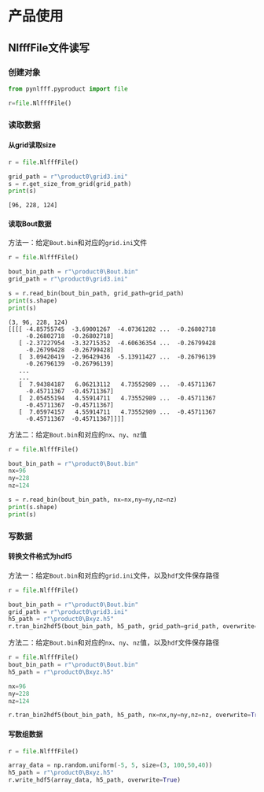 # 产品使用

## NlfffFile文件读写

### 创建对象

```python
from pynlfff.pyproduct import file

r=file.NlfffFile()
```



### 读取数据

#### 从grid读取size

```python
r = file.NlfffFile()

grid_path = r"\product0\grid3.ini"
s = r.get_size_from_grid(grid_path)
print(s)
```

```
[96, 228, 124]
```



#### 读取Bout数据

方法一：给定`Bout.bin`和对应的`grid.ini`文件

```python
r = file.NlfffFile()

bout_bin_path = r"\product0\Bout.bin"
grid_path = r"\product0\grid3.ini"

s = r.read_bin(bout_bin_path, grid_path=grid_path)
print(s.shape)
print(s)
```

```
(3, 96, 228, 124)
[[[[ -4.85755745  -3.69001267  -4.07361282 ...  -0.26802718
     -0.26802718  -0.26802718]
   [ -2.37227954  -3.32715352  -4.60636354 ...  -0.26799428
     -0.26799428  -0.26799428]
   [  3.09420419  -2.96429436  -5.13911427 ...  -0.26796139
     -0.26796139  -0.26796139]
   ...
   ...
   [  7.94384187   6.06213112   4.73552989 ...  -0.45711367
     -0.45711367  -0.45711367]
   [  2.05455194   4.55914711   4.73552989 ...  -0.45711367
     -0.45711367  -0.45711367]
   [  7.05974157   4.55914711   4.73552989 ...  -0.45711367
     -0.45711367  -0.45711367]]]]
```

方法二：给定`Bout.bin`和对应的`nx`、`ny`、`nz`值
```python
r = file.NlfffFile()

bout_bin_path = r"\product0\Bout.bin"
nx=96
ny=228
nz=124

s = r.read_bin(bout_bin_path, nx=nx,ny=ny,nz=nz)
print(s.shape)
print(s)
```


### 写数据

#### 转换文件格式为hdf5

方法一：给定`Bout.bin`和对应的`grid.ini`文件，以及`hdf`文件保存路径
```python
r = file.NlfffFile()

bout_bin_path = r"\product0\Bout.bin"
grid_path = r"\product0\grid3.ini"
h5_path = r"\product0\Bxyz.h5"
r.tran_bin2hdf5(bout_bin_path, h5_path, grid_path=grid_path, overwrite=True)
```
方法二：给定`Bout.bin`和对应的`nx`、`ny`、`nz`值，以及`hdf`文件保存路径
```python
r = file.NlfffFile()
bout_bin_path = r"\product0\Bout.bin"
h5_path = r"\product0\Bxyz.h5"

nx=96
ny=228
nz=124

r.tran_bin2hdf5(bout_bin_path, h5_path, nx=nx,ny=ny,nz=nz, overwrite=True)
```

#### 写数组数据

```python
r = file.NlfffFile()

array_data = np.random.uniform(-5, 5, size=(3, 100,50,40))
h5_path = r"\product0\Bxyz.h5"
r.write_hdf5(array_data, h5_path, overwrite=True)
```









